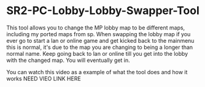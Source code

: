# SR2-PC-Lobby-Lobby-Swapper-Tool
This tool allows you to change the MP lobby map to be different maps, including my ported maps from sp.
When swapping the lobby map if you ever go to start a lan or online game and get kicked back to the mainmenu
this is normal, it's due to the map you are changing to being a longer than normal name. Keep going back to lan or
online till you get into the lobby with the changed map. You will eventually get in. 

You can watch this video as a example of what the tool does and how it works 
NEED VIEO LINK HERE
